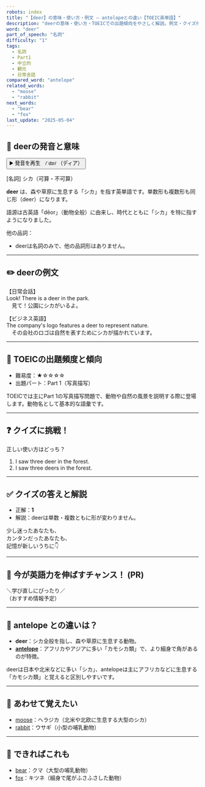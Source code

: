 ```yaml
---
robots: index
title: "【deer】の意味・使い方・例文 ― antelopeとの違い【TOEIC英単語】"
description: "deerの意味・使い方・TOEICでの出題傾向をやさしく解説。例文・クイズ付きでantelopeとの違いもわかりやすく学べます。"
word: "deer"
part_of_speech: "名詞"
difficulty: "1"
tags:
  - 名詞
  - Part1
  - 中立的
  - 観光
  - 日常会話
compared_word: "antelope"
related_words:
  - "moose"
  - "rabbit"
next_words:
  - "bear"
  - "fox"
last_update: "2025-05-04"
---
```


## 🔰 deerの発音と意味

<button class="play-audio" onclick="playTTS('deer')">
  <span class="play-audio-main">
    ▶️ 発音を再生　/ˈdɪr/
  </span>
  <span class="play-audio-sub">
    （ディア）
  </span>
</button>

[名詞] シカ（可算・不可算）

**deer** は、森や草原に生息する「シカ」を指す英単語です。単数形も複数形も同じ形（deer）になります。

語源は古英語「dēor」（動物全般）に由来し、時代とともに「シカ」を特に指すようになりました。

他の品詞：  
- deerは名詞のみで、他の品詞形はありません。

---

## ✏️ deerの例文

【日常会話】  
Look! There is a deer in the park.  
　見て！公園にシカがいるよ。

【ビジネス英語】  
The company's logo features a deer to represent nature.  
　その会社のロゴは自然を表すためにシカが描かれています。

---

## 🎯 TOEICの出題頻度と傾向

- 難易度：★☆☆☆☆
- 出題パート：Part 1（写真描写）

TOEICでは主にPart 1の写真描写問題で、動物や自然の風景を説明する際に登場します。動物名として基本的な語彙です。

---

## ❓ クイズに挑戦！

正しい使い方はどっち？

1. I saw three deer in the forest.  
2. I saw three deers in the forest.

---

## ✅ クイズの答えと解説

- 正解：**1**
- 解説：deerは単数・複数ともに形が変わりません。

少し迷ったあなたも、  
カンタンだったあなたも、  
記憶が新しいうちに👇️

---

## 🚀 今が英語力を伸ばすチャンス！ (PR)

<div class="info-center">
＼学び直しにぴったり／<br>  
（おすすめ情報予定）
</div>

---

## 🤔  antelope との違いは？

- **deer**：シカ全般を指し、森や草原に生息する動物。
- **[antelope](/word/antelope)**：アフリカやアジアに多い「カモシカ類」で、より細身で角があるのが特徴。

deerは日本や北米などに多い「シカ」、antelopeは主にアフリカなどに生息する「カモシカ類」と覚えると区別しやすいです。

---

## 🧩 あわせて覚えたい

- [moose](/word/moose)：ヘラジカ（北米や北欧に生息する大型のシカ）
- [rabbit](/word/rabbit)：ウサギ（小型の哺乳動物）

---

## 📖 できればこれも

- [bear](/word/bear)：クマ（大型の哺乳動物）
- [fox](/word/fox)：キツネ（細身で尾がふさふさした動物）

<!-- cvid: aid45_bid41 -->
